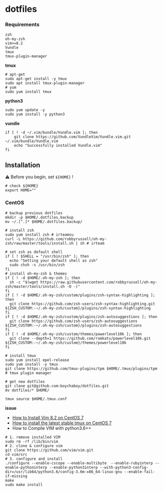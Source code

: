 # dotfiles
### Requirements  
```shell
zsh
oh-my-zsh
vim>=8.2
Vundle
tmux
tmux-plugin-manager
````
**tmux**  
```shell
# apt-get
sudo apt-get install -y tmux
sudo apt install tmux-plugin-manager
# yum
sudo yum install tmux 
```
**python3**
```shell
sudo yum update -y
sudo yum install -y python3
```
**vundle**
```shell
if [ ! -d ~/.vim/bundle/Vundle.vim ]; then
    git clone https://github.com/VundleVim/Vundle.vim.git ~/.vim/bundle/Vundle.vim
    echo "Successfully installed Vundle.vim"
fi
```

## Installation

:warning: Before you begin, set `${HOME}` !

```shell
# check ${HOME}
export HOME=""
```

### CentOS

```shell
# backup previous dotfiles
mkdir -p $HOME/.dotfiles.backup
mv ~/.[^.]* $HOME/.dotfiles.backup/

# install zsh
sudo yum install zsh # irteamsu
curl -L https://github.com/robbyrussell/oh-my-zsh/raw/master/tools/install.sh | sh # irteam

# set zsh as default shell
if [ ! $SHELL = "/usr/bin/zsh" ]; then
  echo "Setting your default shell as zsh"
  sudo chsh -s /usr/bin/zsh
fi 
# install oh-my-zsh & themes
if [ ! -d $HOME/.oh-my-zsh ]; then
  sh -c "$(wget https://raw.githubusercontent.com/robbyrussell/oh-my-zsh/master/tools/install.sh -O -)"
fi
if [ ! -d $HOME/.oh-my-zsh/custom/plugins/zsh-syntax-highlighting ]; then
  git clone https://github.com/zsh-users/zsh-syntax-highlighting.git ${ZSH_CUSTOM:-~/.oh-my-zsh/custom}/plugins/zsh-syntax-highlighting
fi
if [ ! -d $HOME/.oh-my-zsh/custom/plugins/zsh-autosuggestions ]; then
  git clone https://github.com/zsh-users/zsh-autosuggestions ${ZSH_CUSTOM:-~/.oh-my-zsh/custom}/plugins/zsh-autosuggestions
fi
if [ ! -d $HOME/.oh-my-zsh/custom/themes/powerlevel10k ]; then
  git clone --depth=1 https://github.com/romkatv/powerlevel10k.git ${ZSH_CUSTOM:-~/.oh-my-zsh/custom}/themes/powerlevel10k
fi

# install tmux
sudo yum install epel-release
sudo yum install -y tmux
git clone https://github.com/tmux-plugins/tpm $HOME/.tmux/plugins/tpm  # tmux plugin manager

# get new dotfiles
git clone git@github.com:boychaboy/dotfiles.git
mv dotfiles/* $HOME/

tmux source $HOME/.tmux.conf
```
**issue**
- [How to Install Vim 8.2 on CentOS 7](https://phoenixnap.com/kb/how-to-install-vim-centos-7)
- [How to install the latest stable tmux on CentOS 7](https://liyang85.wordpress.com/2017/07/28/how-to-install-the-latest-stable-tmux-on-centos-7/)
- How to Compile VIM with python3.6++   
```shell
# 1. remove installed VIM
sudo rm -rf /lib/bin/vim
# 2. clone & configure vim
git clone https://github.com/vim/vim.git
cd vim/src
# 3. configure and install
./configure --enable-cscope --enable-multibyte  --enable-rubyinterp --enable-pythoninterp --enable-python3interp --with-python3-config-dir=/usr/lib64/python3.6/config-3.6m-x86_64-linux-gnu --enable-fail-if-missing
make
sudo make install
```

